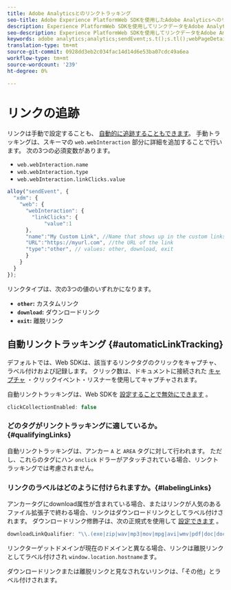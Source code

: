 ```yaml
---
title: Adobe Analyticsとのリンクトラッキング
seo-title: Adobe Experience PlatformWeb SDKを使用したAdobe Analyticsへのリンクトラッキング
description: Experience PlatformWeb SDKを使用してリンクデータをAdobe Analyticsに送信する方法を学びます
seo-description: Experience PlatformWeb SDKを使用してリンクデータをAdobe Analyticsに送信する方法を学びます
keywords: adobe analytics;analytics;sendEvent;s.t();s.tl();webPageDetails;pageViews;webInteraction;web Interaction;page views;link tracking;links;track links;clickCollection;click collection;
translation-type: tm+mt
source-git-commit: 0928dd3eb2c034fac14d14d6e53ba07cdc49a6ea
workflow-type: tm+mt
source-wordcount: '239'
ht-degree: 0%

---
```



# リンクの追跡

リンクは手動で設定することも、 [自動的に追跡することもできます](#automaticLinkTracking)。 手動トラッキングは、スキーマの `web.webInteraction` 部分に詳細を追加することで行います。 次の3つの必須変数があります。

* `web.webInteraction.name`
* `web.webInteraction.type`
* `web.webInteraction.linkClicks.value`

```javascript
alloy("sendEvent", {
  "xdm": {
    "web": {
      "webInteraction": {
        "linkClicks": {
            "value":1
      },
      "name":"My Custom Link", //Name that shows up in the custom links report
      "URL":"https://myurl.com", //the URL of the link
      "type":"other", // values: other, download, exit
      }
    }
  }
});
```

リンクタイプは、次の3つの値のいずれかになります。

* **`other`:** カスタムリンク
* **`download`:** ダウンロードリンク
* **`exit`:** 離脱リンク

## 自動リンクトラッキング {#automaticLinkTracking}

デフォルトでは、Web SDKは、該当するリンクタグのクリックをキャプチャ、ラベル付けおよび記録します。 クリック数は、ドキュメントに接続された [キャプチャ](https://www.w3.org/TR/uievents/#capture-phase) ・クリックイベント・リスナーを使用してキャプチャされます。

自動リンクトラッキングは、Web SDKを [設定することで無効にできます](../fundamentals/configuring-the-sdk.md#clickCollectionEnabled) 。

```javascript
clickCollectionEnabled: false
```

### どのタグがリンクトラッキングに適しているか。{#qualifyingLinks}

自動リンクトラッキングは、アンカー `A` と `AREA` タグに対して行われます。 ただし、これらのタグにハン `onclick` ドラーがアタッチされている場合、リンクトラッキングでは考慮されません。

### リンクのラベルはどのように付けられますか。{#labelingLinks}

アンカータグにdownload属性が含まれている場合、またはリンクが人気のあるファイル拡張子で終わる場合、リンクはダウンロードリンクとしてラベル付けされます。 ダウンロードリンク修飾子は、次の正規式を使用して [設定できます](../fundamentals/configuring-the-sdk.md) 。

```javascript
downloadLinkQualifier: "\\.(exe|zip|wav|mp3|mov|mpg|avi|wmv|pdf|doc|docx|xls|xlsx|ppt|pptx)$"
```

リンクターゲットドメインが現在のドメインと異なる場合、リンクは離脱リンクとしてラベル付けされ `window.location.hostname`ます。

ダウンロードリンクまたは離脱リンクと見なされないリンクは、「その他」とラベル付けされます。
